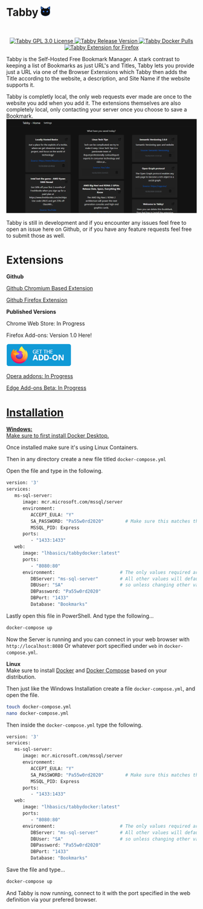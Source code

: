 # Tabby   <img src="https://github.com/confused-Techie/Tabby/blob/master/Tabby_Docker/wwwroot/Images/tabbyIcon.svg" alt="Tabby Icon Logo" width=5% />
<br/>
<p align=center>
<a href="https://github.com/confused-Techie/Tabby/blob/master/LICENSE">
   <img alt="Tabby GPL 3.0 License" src="https://img.shields.io/badge/license-GPL--3.0-orange">
</a>
<a href="https://github.com/confused-Techie/Tabby/releases/tag/v1.0">
   <img alt="Tabby Release Version" src="https://img.shields.io/badge/release-v1.0-blueviolet">
</a>
<a href="https://hub.docker.com/r/lhbasics/tabbydocker">
   <img alt="Tabby Docker Pulls" src="https://img.shields.io/docker/pulls/lhbasics/tabbydocker.svg">
</a>
<br/>
<a href="https://addons.mozilla.org/en-US/firefox/addon/tabby-extension/">
   <img alt="Tabby Extension for Firefox" src="https://img.shields.io/badge/Extension-Firefox-orange">
</a>
</p>
Tabby is the Self-Hosted Free Bookmark Manager. A stark contrast to keeping a list of Bookmarks as just URL's and Titles, Tabby lets you provide just a URL via one of the Browser Extensions which Tabby then adds the Title according to the website, a description, and Site Name if the website supports it.

Tabby is completly local, the only web requests ever made are once to the website you add when you add it. The extensions themselves are also completely local, only contacting your server once you choose to save a Bookmark.
<img src="https://github.com/confused-Techie/Tabby/blob/master/gitImages/HomePage.PNG" alt="Tabby Home Page" />

Tabby is still in development and if you encounter any issues feel free to open an issue here on Github, or if you have any feature requests feel free to submit those as well.

# Extensions
<strong>Github</strong><br />

<a href="https://github.com/confused-Techie/TabbyChromeExtension">Github Chromium Based Extension</a>

<a href="https://github.com/confused-Techie/TabbyFirefoxExtension">Github Firefox Extension</a>

<strong>Published Versions</strong><br />

Chrome Web Store: In Progress

Firefox Add-ons: Version 1.0 Here!

<a href="https://addons.mozilla.org/en-US/firefox/addon/tabby-extension/"><img src="https://github.com/confused-Techie/Tabby/blob/master/gitImages/firefox-addon.png" alt="Get Firefox Add-On Button" />

Opera addons: In Progress

Edge Add-ons Beta: In Progress

# Installation

<strong>Windows:</strong><br />
Make sure to first install <a href="https://docs.docker.com/docker-for-windows/install/">Docker Desktop.</a>

Once installed make sure it's using Linux Containers.

Then in any directory create a new file titled `docker-compose.yml`

Open the file and type in the following.

```bash
version: '3'
services:
   ms-sql-server:
      image: mcr.microsoft.com/mssql/server
      environment:
         ACCEPT_EULA: "Y"
         SA_PASSWORD: "Pa55w0rd2020"        # Make sure this matches the password specified below
         MSSQL_PID: Express
      ports:
         - "1433:1433"
   web:
      image: "lhbasics/tabbydocker:latest"
      ports:
         - "8080:80"
      environment:                        # The only values required are the DBServer, and the DBPassword
         DBServer: "ms-sql-server"        # All other values will default to whats listed here, 
         DBUser: "SA"                     # so unless changing other values these can be left alone.
         DBPassword: "Pa55w0rd2020"
         DBPort: "1433"
         Database: "Bookmarks"
```  
Lastly open this file in PowerShell. And type the following...
```bash
docker-compose up
```
Now the Server is running and you can connect in your web browser with `http://localhost:8080` Or whatever port specified under `web` in `docker-compose.yml`.

<strong>Linux</strong><br />
Make sure to install <a href="https://docs.docker.com/engine/install/">Docker</a> and <a href="https://docs.docker.com/compose/install/">Docker Compose</a> based on your distribution.

Then just like the Windows Installation create a file `docker-compose.yml`, and open the file.
```bash
touch docker-compose.yml
nano docker-compose.yml
```
Then inside the `docker-compose.yml` type the following.

```bash
version: '3'
services:
   ms-sql-server:
      image: mcr.microsoft.com/mssql/server
      environment:
         ACCEPT_EULA: "Y"
         SA_PASSWORD: "Pa55w0rd2020"        # Make sure this matches the password specified below
         MSSQL_PID: Express
      ports:
         - "1433:1433"
   web:
      image: "lhbasics/tabbydocker:latest"
      ports:
         - "8080:80"
      environment:                        # The only values required are the DBServer, and the DBPassword
         DBServer: "ms-sql-server"        # All other values will default to whats listed here, 
         DBUser: "SA"                     # so unless changing other values these can be left alone.
         DBPassword: "Pa55w0rd2020"
         DBPort: "1433"
         Database: "Bookmarks"
```  

Save the file and type...
```bash
docker-compose up
```

And Tabby is now running, connect to it with the port specified in the web definition via your prefered browser.
